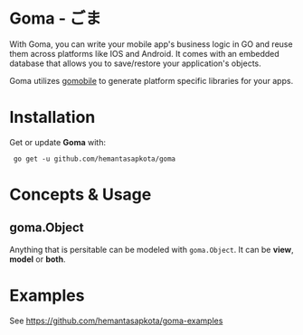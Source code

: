 # Goma - ごま #

With Goma, you can write your mobile app's business logic in GO and reuse them across platforms like IOS and Android. It comes with an embedded database that allows you to save/restore your application's objects.

Goma utilizes [gomobile](https://godoc.org/golang.org/x/mobile/cmd/gomobile) to generate platform specific libraries for your apps.

# Installation

Get or update **Goma** with:

` go get -u github.com/hemantasapkota/goma`

# Concepts & Usage

## goma.Object ##

Anything that is persitable can be modeled with `goma.Object`. It can be **view**, **model** or **both**.

# Examples

See https://github.com/hemantasapkota/goma-examples
